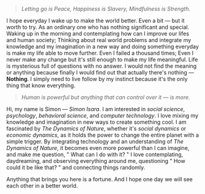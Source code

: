 > *Letting go is Peace, Happiness is Slavery, Mindfulness is Strength.*

I hope everyday I wake up to make the world better. Even a bit — but it worth to try. As an ordinary one who has nothing significant and special. Waking up in the morning and contemplating how can I improve our lifes and human society; Thinking about real world problems and integrate my knowledge and my imagination in a new way and doing something everyday is make my life able to move further. Even I failed a thousand times; Even I never make any change but it's still enough to make my life meaningful. Life is mysterious full of questions with no answer. I would not find the meaning or anything because finally I would find out that actually there's nothing — **Nothing**. I simply need to live follow by my instinct because it's the only thing that know everything.

> *Human is powerful but anything that can control over it — is more.*

Hi, my name is Simon — *Simon Isara*. I am interested in *social science*, *psychology*, *behavioral science*, and *computer technology*. I love mixing my knowledge and imagination in new ways to create something cool. I am fascinated by *The Dynamics of Nature*, whether it's *social dynamics* or *economic dynamics*, as it holds the power to change the entire planet with a simple trigger. By integrating technology and an understanding of *The Dynamics of Nature*, it becomes even more powerful than I can imagine, and make me question, " What can I do with it? " I love contemplating, daydreaming, and observing everything around me, questioning " How could it be like that? " and connecting things randomly.

Anything that brings you here is a fortune. And I hope one day we will see each other in a better world.
 
